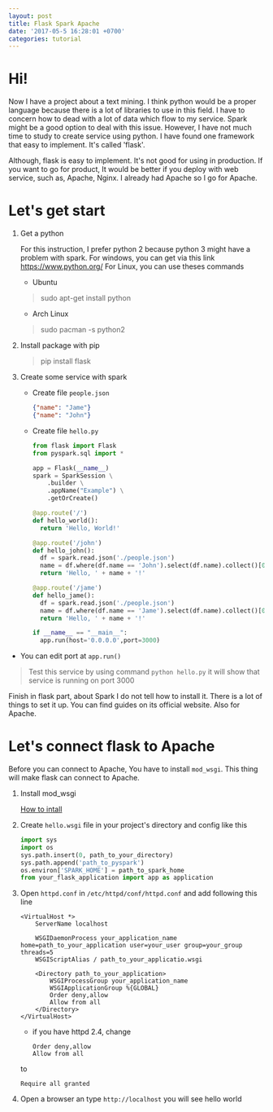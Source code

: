 ```yaml
---
layout: post
title: Flask Spark Apache
date: '2017-05-5 16:28:01 +0700'
categories: tutorial
---
```


# Hi!

Now I have a project about a text mining. I think python would be a proper language because there is a lot of libraries to use in this field. I have to concern how to dead with a lot of data which flow to my service. Spark might be a good option to deal with this issue. However, I have not much time to study to create service using python. I have found one framework that easy to implement. It's called 'flask'.

Although, flask is easy to implement. It's not good for using in production. If you want to go for product, It would be better if you deploy with web service, such as, Apache, Nginx. I already had Apache so I go for Apache.

# Let's get start

1. Get a python

   For this instruction, I prefer python 2 because python 3 might have a problem with spark. For windows, you can get via this link <https://www.python.org/> For Linux, you can use theses commands

     - Ubuntu
     > sudo apt-get install python

     - Arch Linux
     > sudo pacman -s python2

2. Install package with pip
   > pip install flask

3. Create some service with spark

   - Create file `people.json`
      ```json
      {"name": "Jame"}
      {"name": "John"}
      ```
   - Create file `hello.py`
      ```python
      from flask import Flask
      from pyspark.sql import *

      app = Flask(__name__)
      spark = SparkSession \
          .builder \
          .appName("Example") \
          .getOrCreate()

      @app.route('/')
      def hello_world():
        return 'Hello, World!'

      @app.route('/john')
      def hello_john():
        df = spark.read.json('./people.json')
        name = df.where(df.name == 'John').select(df.name).collect()[0].asDict()['name']
        return 'Hello, ' + name + '!'

      @app.route('/jame')
      def hello_jame():
        df = spark.read.json('./people.json')
        name = df.where(df.name == 'Jame').select(df.name).collect()[0].asDict()['name']
        return 'Hello, ' + name + '!'

      if __name__ == "__main__":
        app.run(host='0.0.0.0',port=3000)
      ```

- You can edit port at `app.run()`

> Test this service by using command `python hello.py` it will show that service is running on port 3000

Finish in flask part, about Spark I do not tell how to install it. There is a lot of things to set it up. You can find guides on its official website. Also for Apache.

# Let's connect flask to Apache

Before you can connect to Apache, You have to install `mod_wsgi`. This thing will make flask can connect to Apache.

1. Install mod_wsgi

   [How to intall](http://flask.pocoo.org/docs/0.12/deploying/mod_wsgi/)

2. Create `hello.wsgi` file in your project's directory and config like this
    ```python
    import sys
    import os
    sys.path.insert(0, path_to_your_directory)
    sys.path.append('path_to_pyspark')
    os.environ['SPARK_HOME'] = path_to_spark_home
    from your_flask_application import app as application
    ```

3. Open `httpd.conf` in `/etc/httpd/conf/httpd.conf` and add following this line
    ```
    <VirtualHost *>
        ServerName localhost

        WSGIDaemonProcess your_application_name home=path_to_your_application user=your_user group=your_group threads=5
        WSGIScriptAlias / path_to_your_applicatio.wsgi

        <Directory path_to_your_application>
            WSGIProcessGroup your_application_name
            WSGIApplicationGroup %{GLOBAL}
            Order deny,allow
            Allow from all
        </Directory>
    </VirtualHost>
    ```

   - if you have httpd 2.4, change
      ```
      Order deny,allow
      Allow from all
      ```
   to
      ```
      Require all granted
      ```

4. Open a browser an type `http://localhost` you will see hello world
